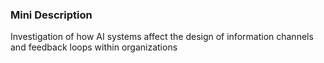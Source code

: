 ### Mini Description

Investigation of how AI systems affect the design of information channels and feedback loops within organizations
